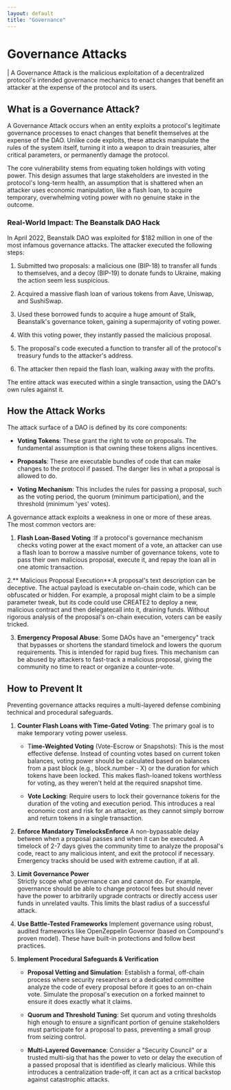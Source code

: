 ```yaml
---
layout: default
title: "Governance"
---
```


# Governance Attacks

| A Governance Attack is the malicious exploitation of a decentralized protocol's intended governance mechanics to enact changes that benefit an attacker at the expense of the protocol and its users. 

## What is a Governance Attack?

A Governance Attack occurs when an entity exploits a protocol's legitimate governance processes to enact changes that benefit themselves at the expense of the DAO. Unlike code exploits, these attacks manipulate the rules of the system itself, turning it into a weapon to drain treasuries, alter critical parameters, or permanently damage the protocol.

The core vulnerability stems from equating token holdings with voting power. This design assumes that large stakeholders are invested in the protocol's long-term health, an assumption that is shattered when an attacker uses economic manipulation, like a flash loan, to acquire temporary, overwhelming voting power with no genuine stake in the outcome.

### Real-World Impact: The Beanstalk DAO Hack

In April 2022, Beanstalk DAO was exploited for $182 million in one of the most infamous governance attacks. The attacker executed the following steps:

1. Submitted two proposals: a malicious one (BIP-18) to transfer all funds to themselves, and a decoy (BIP-19) to donate funds to Ukraine, making the action seem less suspicious.

2. Acquired a massive flash loan of various tokens from Aave, Uniswap, and SushiSwap.

3. Used these borrowed funds to acquire a huge amount of Stalk, Beanstalk's governance token, gaining a supermajority of voting power.

4. With this voting power, they instantly passed the malicious proposal.

5. The proposal's code executed a function to transfer all of the protocol's treasury funds to the attacker's address.

6. The attacker then repaid the flash loan, walking away with the profits.

The entire attack was executed within a single transaction, using the DAO's own rules against it.

## How the Attack Works

The attack surface of a DAO is defined by its core components:

* **Voting Tokens**: These grant the right to vote on proposals. The fundamental assumption is that owning these tokens aligns incentives.

* **Proposals**: These are executable bundles of code that can make changes to the protocol if passed. The danger lies in what a proposal is allowed to do.

* **Voting Mechanism**: This includes the rules for passing a proposal, such as the voting period, the quorum (minimum participation), and the threshold (minimum 'yes' votes).

A governance attack exploits a weakness in one or more of these areas. The most common vectors are:

1. **Flash Loan-Based Voting** :If a protocol's governance mechanism checks voting power at the exact moment of a vote, an attacker can use a flash loan to borrow a massive number of governance tokens, vote to pass their own malicious proposal, execute it, and repay the loan all in one atomic transaction.

2.** Malicious Proposal Execution**:A proposal's text description can be deceptive. The actual payload is executable on-chain code, which can be obfuscated or hidden. For example, a proposal might claim to be a simple parameter tweak, but its code could use CREATE2 to deploy a new, malicious contract and then delegatecall into it, draining funds. Without rigorous analysis of the proposal's on-chain execution, voters can be easily tricked.

3. **Emergency Proposal Abuse**: Some DAOs have an "emergency" track that bypasses or shortens the standard timelock and lowers the quorum requirements. This is intended for rapid bug fixes. This mechanism can be abused by attackers to fast-track a malicious proposal, giving the community no time to react or organize a counter-vote.

## How to Prevent It

Preventing governance attacks requires a multi-layered defense combining technical and procedural safeguards.

1. **Counter Flash Loans with Time-Gated Voting**: The primary goal is to make temporary voting power useless.

    * T**ime-Weighted Voting** (Vote-Escrow or Snapshots): This is the most effective defense. Instead of counting votes based on current token balances, voting power should be calculated based on balances from a past block (e.g., block.number - X) or the duration for which tokens have been locked. This makes flash-loaned tokens worthless for voting, as they weren't held at the required snapshot time.

    * **Vote Locking**: Require users to lock their governance tokens for the duration of the voting and execution period. This introduces a real economic cost and risk for an attacker, as they cannot simply borrow and return tokens in a single transaction.

2. **Enforce Mandatory TimelocksEnforce** 
A non-bypassable delay between when a proposal passes and when it can be executed. A timelock of 2-7 days gives the community time to analyze the proposal's code, react to any malicious intent, and exit the protocol if necessary. Emergency tracks should be used with extreme caution, if at all.

3. **Limit Governance Power**  
Strictly scope what governance can and cannot do. For example, governance should be able to change protocol fees but should never have the power to arbitrarily upgrade contracts or directly access user funds in unrelated vaults. This limits the blast radius of a successful attack.

4. **Use Battle-Tested Frameworks** 
Implement governance using robust, audited frameworks like OpenZeppelin Governor (based on Compound's proven model). These have built-in protections and follow best practices.

5. **Implement Procedural Safeguards & Verification**

    * **Proposal Vetting and Simulation**: Establish a formal, off-chain process where security researchers or a dedicated committee analyze the code of every proposal before it goes to an on-chain vote. Simulate the proposal's execution on a forked mainnet to ensure it does exactly what it claims.

    * **Quorum and Threshold Tuning**: Set quorum and voting thresholds high enough to ensure a significant portion of genuine stakeholders must participate for a proposal to pass, preventing a small group from seizing control.

    * **Multi-Layered Governance**: Consider a "Security Council" or a trusted multi-sig that has the power to veto or delay the execution of a passed proposal that is identified as clearly malicious. While this introduces a centralization trade-off, it can act as a critical backstop against catastrophic attacks.